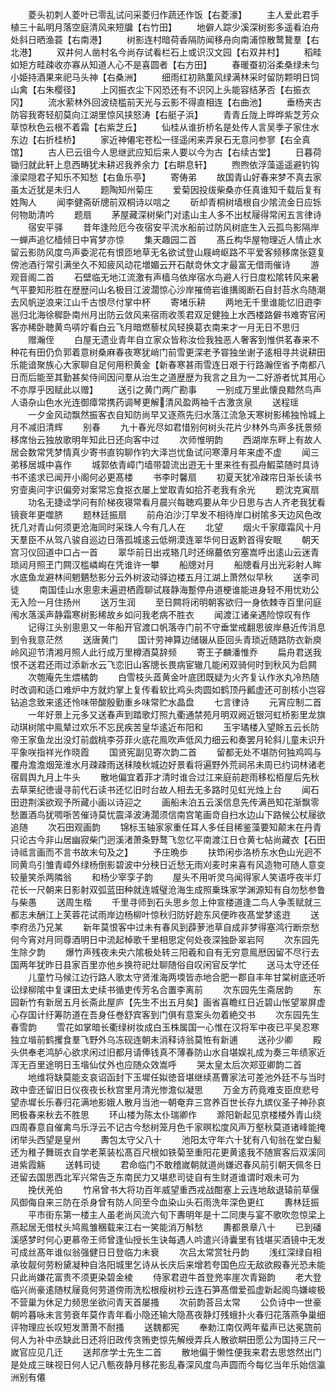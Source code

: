 <!-- { "loadSidebar": true } -->
　　菱头初刺人菱叶已零乱试问采菱归作蔬还作饭【右菱濠】
　　主人爱此君手植三十畆明月落空庭清风来短牖【右竹田】
　　地僻人踪少溪深树影多遥看泊舟处斜日晒渔蓑【右南港】
　　树影连村暗荷香隔防闻移舟向南浦惊散鹜鵞羣【右北港】
　　双井何人凿村名今尚存试看栏石上或识汉文园【右双井村】
　　稻畦如矩方畦疎收亦寡从知道人心不是喜圆者【右方田】
　　春暖蚕初浴柔桑绿未匀小姫持酒果来祀马头神【右桑洲】
　　细雨红初熟薫风绿满林采时留防颗明日饲山禽【右朱樱径】
　　上冈振衣尘下冈恐还有不识冈上头能容结茅否【右振衣冈】
　　流水萦林外回波绕槛前天光与云影不得直相连【右曲池】
　　垂杨夹古防容我寄轻舠莫向江湖里惊风挟怒涛【右艇子浜】
　　青青丘陇上晔晔紫芝芳众草惊秋色云根不着霜【右紫芝丘】
　　仙桂从谁折桥名是处传人言吴季子家住水东边【右折桂桥】
　　家近神僊宅苍松一径遥闲来弄泉石无意问参寥【右全真馆】
　　古人已云徂今人思继武应知后来人要以今为古【右续古堂】
　　日暮荷锄归就此轩上息西畴犹未耕迟我养余力【右畊息轩】
　　煦煦依浮藻遥遥避钓钩濠梁隠君子知乐不知愁【右鱼乐亭】
　　寄俦弟
　　故国青山好春来梦不真去家虽太近犹是未归人
　　题陶知州菊庄
　　爱菊因投绂柴桑亦任真谁知千载后复有姓陶人
　　闻李健斋斫牕前双桐诗以唁之
　　斫却青桐树墙根自少隂流金日应铄何物助清吟
　　题扇
　　茅屋藏深树柴门对逺山主人多不出杖屦得常闲五言律诗
　　宿安平驿
　　昔年逢险厄今夜宿安平流水船前过防风树底生入云孤鸟影隔岸一蝉声追忆樯倾日中宵梦亦惊
　　集天趣园二首
　　髙丘构华屋物理近人情止水留云影防风度鸟声委泥花有恨匝地草无名欲试登山屐﨑岖路不平爱客频移席张筵复傍池酒行常引满坐久不知疲风动花増媚云开石献竒休文才最富无借雨催诗
　　游观音阁二首
　　石壁临无地江流激有声樯乌依岸宿水鸟避人行日度松隂转风来暑气平要知形胜在歴歴问山名极目江波濶惊心沙岸摧倚岩谁搆阁断石自封苔水鸟随潮去风帆逆浪来江山千古恨尽付掌中杯
　　寄堵乐耕
　　两地无千里谁能忆旧逰李邕归北海徐穉卧南州月出防云敛风来宿雨收羡君双足健独上水西楼路僻书难寄官闲客亦稀卧聴黄鸟哢竚看白云飞月暗燃藜杖风轻换葛衣南来才一月无日不思归
　　赠瀚侄
　　白屋无遗业青年自立家众皆称汝俭我独恶人奢客到惟供茗春来不种花有田仍负郭着意树桑麻春夜寒犹峭门前雪更深老予甞独坐谢子逺相寻共说耕田乐能谙聚族心大家聊自足何用积黄金【新春寒甚雨雪连日艰于行路瀚侄省予南都八日而后能至其勤甚矣侍间因问羣从治生之道歴歴为我言之且为一二好游者忧其用心不亦厚乎因赋此以赠】
　　送引之黄门两广勘事
　　一别成万里此懐良黯然鸟声人语杂山色水光连御瘴常携药调琴更解清风盈两袖千古激贪泉
　　送程瑶
　　一夕金风动飘然振客衣自知防尚早又逐燕先归水落江流急天寒树影稀独怜城上月不减旧清辉
　　别春
　　九十春光尽如君惜别何树头花片少林外鸟声多抚景频移席怡云独放歌明年知此日还向客中过
　　次师惟明韵
　　西湖岸东畔上有故人居会数常凭梦情真少寄书直钩聊作钓大泽岂忧鱼试问寒潭月年来虚不虚
　　闻三弟移居城中喜作
　　城郭依青嶂门墙带碧流出逰无十里来徃有孤舟鰕菜随时具诗书不逺求已闻开小阁何必更髙楼
　　书李时馨扇
　　初夏天犹冷疎帘日渐长读书穷壸奥问字识偏旁对案常忘食抠衣屡上堂取青如拾芥老我有余光
　　题沈克寅扇
　　功名无捷迳学问有阶梯夜寝常看月晨兴每聴鸡要从年少日思与古人齐老我犹看镜衰年更噬脐
　　题林廷振扇
　　前舟泊沙汀早发不相待岸口树隂多天边风色改抚几对青山何须更沧海同时采珠人今有几人在
　　北望
　　烟火千家瘴霜风十月天羣臣不从驾八骏自巡边日落孤城逺云低朔漠连翠华何日返黔首得安眠
　　朝天宫习仪回道中口占一首
　　翠华前日出戎辂几时还绵蕞依穷塞嵩呼出逺山云迷青琐闼月照玊门闗汉槛嶙峋在凭谁许一攀
　　船牕对月
　　船牕看月出光彩射人眸水底鱼龙避林间魍魉愁影分云外树波动驿边楼五月江湖上萧然似早秋
　　送李司徒
　　南国佳山水悤悤未遍逰栖霞聊试屐静海蹔停舟道梗谁能进身轻不用忧劝公无入险一月住扬州
　　送万生润
　　至日闗将闭明朝客欲归一身依棘寺百里问庭闱水落溪声静霜寒树影稀故乡如问我老病不胜衣
　　闻渡江诸亲遇险惊叹有作
　　记得江头别悤悤又一年船开官渡口帆落寺门前不守垂堂戒翻思彼岸悬近传消息到令我意茫然
　　送唐黄门
　　国计劳神算边储辍从臣回头青琐近随路防衣新庾岭风迎节清湘月照人此行成万里樽酒莫辞频
　　寄王子麟潘惟乔
　　扁舟君送我恨不送君还雨过添新水云飞恋旧山客牕长畏病宦辙几能闲双骑何时到秋风为启闗
　　次匏庵先生煨橘韵
　　白雪枝头蕋黄金叶底团既疑为火齐复认作氷丸冷热随时改调和适口难炉中方就灼掌上复传看软比鸡头肉圆如鹤顶丹瓤虚还可剖核小岂容钻追念致来逺还怜味带酸殷勤重乡味常贮水晶盘
　　七言律诗
　　元宵应制二首
　　一年好景上元多又送春声到踏歌灯照九衢通禁苑月明双阙近银河虹桥影里龙旗动琪树隂中鳯辇过欢乐不忘民疾苦皇华逺近布阳和
　　玉宇璚楼入望賖五云长防帝王家鱼龙出没灯前戯桃李芬菲火底花鳯吹声低风力细云和奏罢月轮斜儿童未识升平象咲指祥光作晓霞
　　国贤宪副见寄次韵二首
　　留都无处不堪防何独鸡鸣与覆舟澹澹烟笼淮水月疎疎雨送秣陵秋城边好景看将遍野外荒祠吊未周已约词林诸老宿肩舆九月上牛头
　　散地偏宜着菲才清时谁合过江来庭前趂雨移松栢屋后先秋去草莱纪徳谩寻前代石读书还忆旧时台故人相去无多路时见虹光烛上台
　　闻石田逰荆溪欲观予所藏小画以诗迎之
　　画船未泊五云溪信息先传满邑知花渐飘零愁置酒鸟犹啁哳苦催诗莫忧震泽波涛濶须信南宫笔画竒自扫水边山下路候公杖屦欲追随
　　次石田观画韵
　　锦标玉轴家家重任耳人多任目稀鉴藻要知颠末在丹青只论古今非山居幽寂柴门迥溪渚萧条野鹜飞忽忆平南渡江日仓黄七帖尚藏衣【石田诗祗言画而不言书故末句及之】
　　予庄晩歩
　　扶笻闲歩洛桥东水色山光迥不同黄鸟引雏青嶂外绿杨倒影碧波中分秧日近愁无雨刈麦时来喜有风造物可随人意变较量笑杀两隣翁
　　和杨少宰孪子韵
　　屋头不用听灵乌闻得家人笑语呼夜半灯花长一尺朝来日影射双弧蓝田种就连城璧沧海生成照乗珠家学渊源知有自勿愁参鲁与柴愚
　　送周生楷
　　千里寻师到石头思乡忽上仲宣楼道逢二鸟人争羡赋就三都志未酬江上芙蓉花试雨岸边杨柳叶惊秋归防好趂东风便昨夜髙堂梦逺逰
　　送李府丞乃兄某
　　新年莫恨客中过未有春风到薜萝池草自成非梦得塞鸿行断奈愁何今宵对月同尊酒明日中流起棹歌千里相思定何处夜深独卧翠岩阿
　　次东园先生除夕韵
　　爆竹声残夜未央六隂极处转三阳羲和自有无穷意鳯厯因留不尽行去国两年犹昨日县家百里亦他乡换符祀灶聊随俗自叹闲官反学忙
　　送马太守还任
　　儿童竹马候江边行路人歌太守贤淮海两堧皆赤地合肥一郡自丰年甘棠树底还听讼绿柳隂中复课田太史续书循吏传芳名合置李离前
　　次东园先生斋居韵
　　东园新竹有新居五月长斋此屋庐【先生不出五月矣】画省喜瞻红日近碧山怅望翠屏虚心存国计纡筹防道在吾身任巻舒宾客到门俱有意案头勿着絶交书
　　次东园先生春雪韵
　　雪花如掌暗长衢绿树妆成白玉株属国一心惟在汉将军中夜已平吴忍寒独立堦前鹤攫食羣飞野外乌冻砚连朝未消释诗翁莫恠有新逋
　　送孙少卿
　　殿头供奉老鸿胪心欲求闲过旧都月请俸钱真不薄春防山水自堪娱礼成为奏三年绩家近浑无百里途明日玉堦仙仗外也应随众效嵩呼
　　哭太皇太后次郑亚卿韵二首
　　地维将缺莫能支哀诏函封下玉墀任姒徳音堪继续髙曹家法可差池外廷不与当时政中壸还留旧日仪夜夜长秋宫里月清光惨澹似凝思
　　万金方药竟难支臣庶悲号望赤墀长乐春归花满地影娥人散月当池一朝奄弃三宫养百世长存九嫔仪圣子神孙哀罔极春来秋去不胜思
　　环山楼为陈太仆瑞卿作
　　滁阳新起见京楼楼外青山绕四周春意自催禽鸟乐浮云不记古今愁树笼月色千家暝松度风声万壑秋莫道诸峰能掩闭举头西望是皇州
　　夀包太守父八十
　　池阳太守年六十犹有八旬翁在堂白髪还为稚子舞斑衣自学老莱装松髙百尺根如铁菊至重阳花更黄逺我不随賔客后双溪同进紫霞觞
　　送韩司徒
　　君命临门不敢稽嵗朝就道尚嫌迟春风前引朝天佩冬日还留去国思西北军兴常告乏东南民力又堪悲司徒自有生财道谁谓时艰未可为
　　挽伏羌伯
　　竹帛曾书大将功百年威望重西戎战酣塞上云连地敌退辕前草偃风御侮自来三防在杀身曾有防人同至今血染山头石雨洗年深色更红
　　夀林廷振
　　平市街东第一楼主人虽老尚风流六旬下夀明年是十二同庚与宴不歌吹忽惊梁上燕起居无借杖头鸠鳯雏稛载来江右一笑能消万斛愁
　　夀都景章八十
　　已到磻溪感梦时何心更慕帝王师曾逢仙授长生诀每遇人吟遣兴诗囊里有钱堪买酒镜中无发可成丝髙年谁似翁强健日日登临力未衰
　　次吕太常赏牡丹韵
　　浅红深绿自相承妆靓何劳粉黛凝种自洛阳城里乞诗从长庆后来增若夸国色应无敌欲殿春光恐未能只此尚嫌花富贵不须更染碧金棱
　　侍家君逰牛首登兠率崖次青谿韵
　　老大登临兴尚豪逺随杖屦竟何劳道傍雨洗松根瘦树杪云连石笋髙僧爱孤虚新起阁鸟嫌峻极不营巢为休足力频思坐欲问青天首屡搔
　　次前韵荅吕太常
　　公负诗中一世豪朝吟暮咏未言劳衰年莫作青年看小隐还输大隐髙夜静灯残蛾扑火春归花落燕争巢细评物理应长叹短发萧萧不耐搔
　　送魏都宪
　　奉勅江南仅两年蜚声已达冕旒前何人为补中丞缺此日还将旧政传贪贿吏惊先解绶弄兵人散欲畊田愿公为国持三尺一嵗官应见几迁
　　送邦彦学士先生二首
　　散地偏于懒性便我来君去思悠然出门是处成三昧视日何人记八甎夜静月移花影乱春深风度鸟声圆而今每忆当年乐始信瀛洲别有僊
